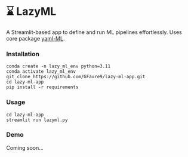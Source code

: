 # ⌛ LazyML

A Streamlit-based app to define and run ML pipelines effortlessly.
Uses core package [yaml-ML](https://github.com/GFaure9/yaml-ML).

### Installation

````commandline
conda create -n lazy_ml_env python=3.11
conda activate lazy_ml_env
git clone https://github.com/GFaure9/lazy-ml-app.git
cd lazy-ml-app
pip install -r requirements
````

### Usage

```commandline
cd lazy-ml-app
streamlit run lazyml.py
```

### Demo

Coming soon...